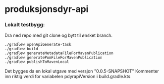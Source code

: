 



# produksjonsdyr-api

### Lokalt testbygg:
Dra ned repo med git clone og bytt til ønsket branch.
```
./gradlew openApiGenerate-task                   
./gradlew build
./gradlew generateMetadataFileForMavenPublication
./gradlew generatePomFileForMavenPublication     
./gradlew publishToMavenLocal                    
```
Det bygges da en lokal utgave med versjon "0.0.5-SNAPSHOT"
Kommenter inn riktig verdi for variabelen pdyrapiVersion i build.gradle.kts



